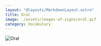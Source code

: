 ```yaml
---
layout: "@layouts/MarkdownLayout.astro"
title: Oral
image: ./assets/images-of-signs/oral.gif
category: Vocabulary
---
```


![Oral](@signs/oral.gif)

